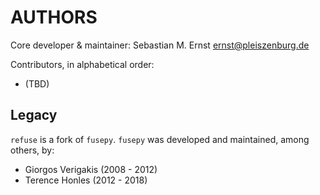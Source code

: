 # AUTHORS

Core developer & maintainer: Sebastian M. Ernst <ernst@pleiszenburg.de>

Contributors, in alphabetical order:

- (TBD)

## Legacy

`refuse` is a fork of `fusepy`. `fusepy` was developed and maintained, among others, by:

- Giorgos Verigakis (2008 - 2012)
- Terence Honles (2012 - 2018)
